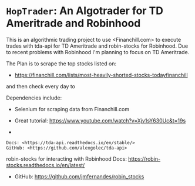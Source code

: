 ``HopTrader``: An Algotrader for TD Ameritrade and Robinhood
========================================
This is an algorithmic trading project to use <Financhill.com> to execute trades with tda-api for TD   Ameritrade and robin-stocks for Robinhood. Due to recent problems with Robinhood I'm planning to focus on TD Ameritrade.

The Plan is to scrape the top stocks listed on:
* https://financhill.com/lists/most-heavily-shorted-stocks-todayfinanchill

and then check every day to



Dependencies include:


* Selenium for scraping data from Financhill.com
* Great tutorial: <https://www.youtube.com/watch?v=Xjv1sY630Uc&t=19s>

* 
    
    Docs: <https://tda-api.readthedocs.io/en/stable/>
    GitHub: <https://github.com/alexgolec/tda-api>

robin-stocks for interacting with Robinhood
    Docs: <https://robin-stocks.readthedocs.io/en/latest/>
* GitHub: <https://github.com/jmfernandes/robin_stocks>

